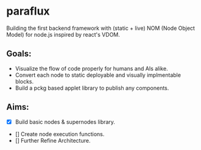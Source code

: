 # paraflux
Building the first backend framework with (static + live) NOM (Node Object Model) for node.js inspired by react's VDOM.

## Goals: 
- Visualize the flow of code properly for humans and AIs alike.
- Convert each node to static deployable and visually implmentable blocks.
- Build a pckg based applet library to publish any components.

## Aims:
- [x] Build basic nodes & supernodes library.
- [] Create node execution functions.
- [] Further Refine Architecture.

